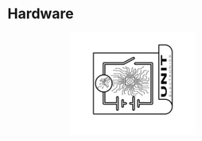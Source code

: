# Hardware 

<div style="text-align: center;">
    <img src="./resources/Schematics_icon.jpg" alt="schematic_logo" style="width: 50%; height: auto;">
</div>
